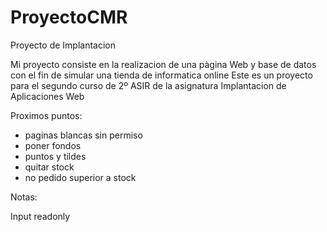 # ProyectoCMR
Proyecto de Implantacion

Mi proyecto consiste en la realizacion de una pàgina Web y base de datos con el fin de simular una tienda de informatica online
Este es un proyecto para el segundo curso de 2º ASIR de la asignatura Implantacion de Aplicaciones Web

Proximos puntos:

- paginas blancas sin permiso
- poner fondos
- puntos y tildes
- quitar stock
- no pedido superior a stock

Notas:

Input readonly
